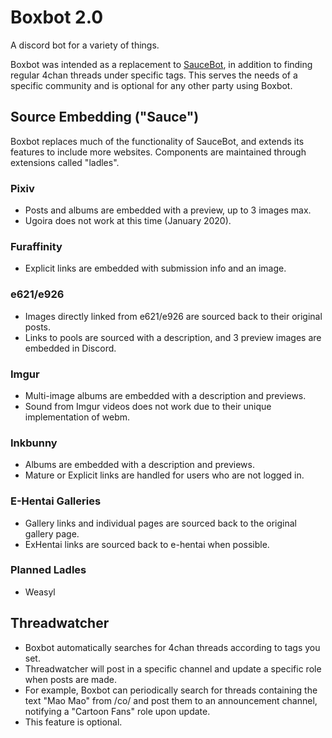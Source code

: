 # Boxbot 2.0
  A discord bot for a variety of things.

  Boxbot was intended as a replacement to [SauceBot](https://github.com/JeremyRuhland/saucebot-discord), in addition to finding regular 4chan threads under specific tags. This serves the needs of a specific community and is optional for any other party using Boxbot.

## Source Embedding ("Sauce")
  Boxbot replaces much of the functionality of SauceBot, and extends its features to include more websites. Components are maintained through extensions called "ladles".
### Pixiv
  - Posts and albums are embedded with a preview, up to 3 images max.
  - Ugoira does not work at this time (January 2020).
### Furaffinity
  - Explicit links are embedded with submission info and an image.
### e621/e926
  - Images directly linked from e621/e926 are sourced back to their original posts.
  - Links to pools are sourced with a description, and 3 preview images are embedded in Discord.
### Imgur
  - Multi-image albums are embedded with a description and previews.
  - Sound from Imgur videos does not work due to their unique implementation of webm.
### Inkbunny
  - Albums are embedded with a description and previews.
  - Mature or Explicit links are handled for users who are not logged in.
### E-Hentai Galleries
  - Gallery links and individual pages are sourced back to the original gallery page.
  - ExHentai links are sourced back to e-hentai when possible.
### Planned Ladles
  - Weasyl

## Threadwatcher
  - Boxbot automatically searches for 4chan threads according to tags you set.
  - Threadwatcher will post in a specific channel and update a specific role when posts are made.
  - For example, Boxbot can periodically search for threads containing the text "Mao Mao" from /co/ and post them to an announcement channel, notifying a "Cartoon Fans" role upon update. 
  - This feature is optional.
